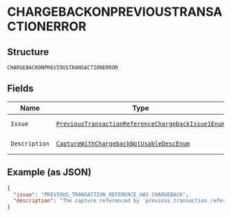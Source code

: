 
# CHARGEBACKONPREVIOUSTRANSACTIONERROR

## Structure

`CHARGEBACKONPREVIOUSTRANSACTIONERROR`

## Fields

| Name | Type | Tags | Description | Getter | Setter |
|  --- | --- | --- | --- | --- | --- |
| `Issue` | [`PreviousTransactionReferenceChargebackIssue1Enum`](../../doc/models/previous-transaction-reference-chargeback-issue-1-enum.md) | Optional | - | PreviousTransactionReferenceChargebackIssue1Enum getIssue() | setIssue(PreviousTransactionReferenceChargebackIssue1Enum issue) |
| `Description` | [`CaptureWithChargebackNotUsableDescEnum`](../../doc/models/capture-with-chargeback-not-usable-desc-enum.md) | Optional | - | CaptureWithChargebackNotUsableDescEnum getDescription() | setDescription(CaptureWithChargebackNotUsableDescEnum description) |

## Example (as JSON)

```json
{
  "issue": "PREVIOUS_TRANSACTION_REFERENCE_HAS_CHARGEBACK",
  "description": "The capture referenced by `previous_transaction_reference` has a chargeback and hence cannot be used for this order. Please use a `previous_transaction_reference` which does not have a chargeback."
}
```

